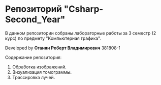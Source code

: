# Репозиторий "Csharp-Second_Year"

В данном репозитории собраны лабораторные работы за 3 семестр (2 курс) по предмету "Компьютерная графика".

Developed by **Оганян Роберт Владимирович** 381808-1

Содержание репозитория:  

1. Обработка изображений.
2. Визуализация томограммы.
3. Трассировка лучей.

